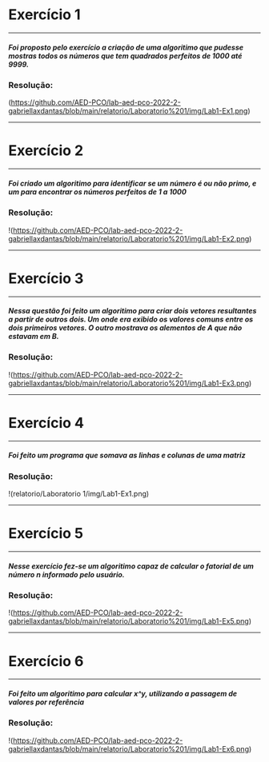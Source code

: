 # **Exercício 1** 
___
##### Foi proposto pelo exercício a criação de uma algoritimo que pudesse mostras todos os números que tem quadrados perfeitos de 1000 até 9999.

### Resolução:
(https://github.com/AED-PCO/lab-aed-pco-2022-2-gabriellaxdantas/blob/main/relatorio/Laboratorio%201/img/Lab1-Ex1.png)

___
# **Exercício 2** 
___
##### Foi criado um algoritimo para identificar se um número é ou não primo, e um para encontrar os números perfeitos de 1 a 1000

### Resolução:
!(https://github.com/AED-PCO/lab-aed-pco-2022-2-gabriellaxdantas/blob/main/relatorio/Laboratorio%201/img/Lab1-Ex2.png)

___
# **Exercício 3** 
___
##### Nessa questão foi feito um algoritimo para criar dois vetores resultantes a partir de outros dois. Um onde era exibido os valores comuns entre os dois primeiros vetores. O outro mostrava os alementos de A que não estavam em B. 

### Resolução:
!(https://github.com/AED-PCO/lab-aed-pco-2022-2-gabriellaxdantas/blob/main/relatorio/Laboratorio%201/img/Lab1-Ex3.png)

___
# **Exercício 4** 
___
##### Foi feito um programa que somava as linhas e colunas de uma matriz

### Resolução:
!(relatorio/Laboratorio 1/img/Lab1-Ex1.png)

___
# **Exercício 5** 
___
##### Nesse exercício fez-se um algoritimo capaz de calcular o fatorial de um número n informado pelo usuário.

### Resolução:
!(https://github.com/AED-PCO/lab-aed-pco-2022-2-gabriellaxdantas/blob/main/relatorio/Laboratorio%201/img/Lab1-Ex5.png)

___
# **Exercício 6** 
___
##### Foi feito um algoritimo para calcular x^y, utilizando a passagem de valores por referência

### Resolução:
!(https://github.com/AED-PCO/lab-aed-pco-2022-2-gabriellaxdantas/blob/main/relatorio/Laboratorio%201/img/Lab1-Ex6.png)


